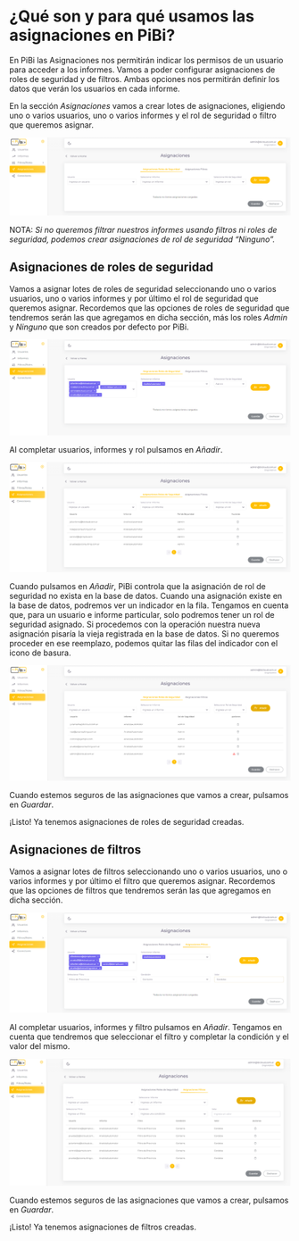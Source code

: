 # ¿Qué son y para qué usamos las asignaciones en PiBi? 

En PiBi las Asignaciones nos permitirán indicar los permisos de un usuario para acceder a los informes. Vamos a poder configurar asignaciones de roles de seguridad y de filtros. Ambas opciones nos permitirán definir los datos que verán los usuarios en cada informe. 

En la sección *Asignaciones* vamos a crear lotes de asignaciones, eligiendo uno o varios usuarios, uno o varios informes y el rol de seguridad o filtro que queremos asignar. 

![asignaciones1](Media/Asignaciones/asignaciones.PNG)

NOTA: *Si no queremos filtrar nuestros informes usando filtros ni roles de seguridad, podemos crear asignaciones de rol de seguridad “Ninguno”.* 

## Asignaciones de roles de seguridad 

Vamos a asignar lotes de roles de seguridad seleccionando uno o varios usuarios, uno o varios informes y por último el rol de seguridad que queremos asignar. Recordemos que las opciones de roles de seguridad que tendremos serán las que agregamos en dicha sección, más los roles *Admin* y *Ninguno* que son creados por defecto por PiBi. 

![asignaciones2](Media/Asignaciones/asignacion%20por%20lote%20roles.PNG)

Al completar usuarios, informes y rol pulsamos en *Añadir*.

![asignaciones3](Media/Asignaciones/asignacion%20por%20lote%20roles%20agregar.PNG)

Cuando pulsamos en *Añadir*, PiBi controla que la asignación de rol de seguridad no exista en la base de datos. Cuando una asignación existe en la base de datos, podremos ver un indicador  en la fila. Tengamos en cuenta que, para un usuario e informe particular, solo podremos tener un rol de seguridad asignado. Si procedemos con la operación nuestra nueva asignación pisaría la vieja registrada en la base de datos. Si no queremos proceder en ese reemplazo, podemos quitar las filas del indicador con el icono de basura.

![asignaciones4](Media/Asignaciones/asignacion%20por%20lote%20roles%20error.PNG)

Cuando estemos seguros de las asignaciones que vamos a crear, pulsamos en *Guardar*. 

¡Listo! Ya tenemos asignaciones de roles de seguridad creadas. 

## Asignaciones de filtros 

Vamos a asignar lotes de filtros seleccionando uno o varios usuarios, uno o varios informes y por último el filtro que queremos asignar. Recordemos que las opciones de filtros que tendremos serán las que agregamos en dicha sección. 

![asignaciones5](Media/Asignaciones/asignacion%20por%20lote%20filtros.PNG)

Al completar usuarios, informes y filtro pulsamos en *Añadir*. Tengamos en cuenta que tendremos que seleccionar el filtro y completar la condición y el valor del mismo. 

![asignaciones6](Media/Asignaciones/asignacion%20por%20lote%20filtros%20agregar.PNG)

Cuando estemos seguros de las asignaciones que vamos a crear, pulsamos en *Guardar*. 

¡Listo! Ya tenemos asignaciones de filtros creadas.  





